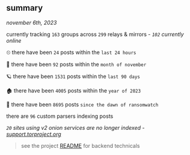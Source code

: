 
## summary
_november 6th, 2023_

currently tracking `163` groups across `299` relays & mirrors - _`102` currently online_

⏲ there have been `24` posts within the `last 24 hours`

🦈 there have been `92` posts within the `month of november`

🪐 there have been `1531` posts within the `last 90 days`

🏚 there have been `4005` posts within the `year of 2023`

🦕 there have been `8695` posts `since the dawn of ransomwatch`

there are `96` custom parsers indexing posts

_`20` sites using v2 onion services are no longer indexed - [support.torproject.org](https://support.torproject.org/onionservices/v2-deprecation/)_

> see the project [README](https://github.com/joshhighet/ransomwatch#ransomwatch--) for backend technicals
